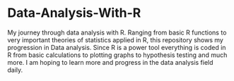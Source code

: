 # Data-Analysis-With-R
My journey through data analysis with R. Ranging from basic R functions to very important theories of statistics applied in R, this repository shows my progression in Data analysis. Since R is a power tool everything is coded in R from basic calculations to plotting graphs to hypothesis testing and much more. I am hoping to learn more and progress in the data analysis field daily. 